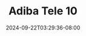 --- 
title: "Adiba Tele 10"
description: "nonton   Adiba Tele 10 terbaru durasi panjang  "
date: 2024-09-22T03:29:36-08:00
file_code: "rthp94feldbb"
draft: false
cover: "8c7dqm6suwzwyiyg.jpg"
tags: ["Adiba", "Tele", "bokep-indo", "bokep-viral", "bokep-ig"]
length: 142
fld_id: "1483867"
foldername: "Adiba"
categories: ["Adiba"]
views: 0
---